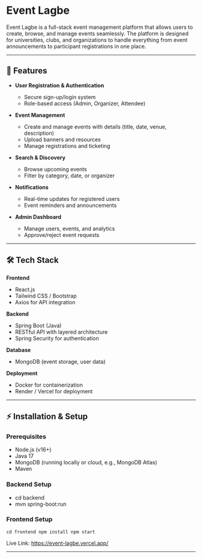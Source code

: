 # Event Lagbe

Event Lagbe is a full-stack event management platform that allows users to create, browse, and manage events seamlessly. The platform is designed for universities, clubs, and organizations to handle everything from event announcements to participant registrations in one place.

---

## 🚀 Features

- **User Registration & Authentication**
  - Secure sign-up/login system
  - Role-based access (Admin, Organizer, Attendee)

- **Event Management**
  - Create and manage events with details (title, date, venue, description)
  - Upload banners and resources
  - Manage registrations and ticketing

- **Search & Discovery**
  - Browse upcoming events
  - Filter by category, date, or organizer

- **Notifications**
  - Real-time updates for registered users
  - Event reminders and announcements

- **Admin Dashboard**
  - Manage users, events, and analytics
  - Approve/reject event requests

---

## 🛠️ Tech Stack

**Frontend**
- React.js  
- Tailwind CSS / Bootstrap  
- Axios for API integration  

**Backend**
- Spring Boot (Java)  
- RESTful API with layered architecture  
- Spring Security for authentication  

**Database**
- MongoDB (event storage, user data)  

**Deployment**
- Docker for containerization  
- Render / Vercel for deployment  

---

## ⚡ Installation & Setup

### Prerequisites
- Node.js (v16+)
- Java 17
- MongoDB (running locally or cloud, e.g., MongoDB Atlas)
- Maven

### Backend Setup
- cd backend
- mvn spring-boot:run


### Frontend Setup
``
cd frontend
npm install
npm start
``


Live Link: https://event-lagbe.vercel.app/

---
